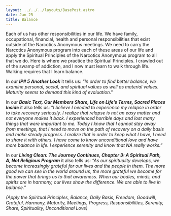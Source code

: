 ```yaml
---
layout: ../../../layouts/BasePost.astro
date: Jan 25
title: Balance
---
```

Each of us has other responsibilities in our life. We have family, occupational, financial, health and personal responsibilities that exist outside of the Narcotics Anonymous meetings. We need to carry the Narcotics Anonymous program into each of these areas of our life and apply the Spiritual Principles of the Narcotics Anonymous program to all that we do. Here is where we practice the Spiritual Principles. I crawled out of the swamp of addiction, and I now must learn to walk through life. Walking requires that I learn balance.

In our ***IP# 5 Another Look*** it tells us: *"In order to find better balance, we examine personal, social, and spiritual values as well as material values. Maturity seems to demand this kind of evaluation."*

In our ***Basic Text, Our Members Share, Life on Life’s Terms, Sacred Places Inside*** it also tells us: “*I believe I needed to experience my relapse in order to take recovery seriously. I realize that relapse is not an easy matter and not everyone makes it back. I experienced horrible days and lost many things that were important to me. Today I know that I cannot stay away from meetings, that I need to move on the path of recovery on a daily basis and make steady progress. I realize that in order to keep what I have, I need to share it with others. I have come to know unconditional love and have more balance in life. I experience serenity and know that NA really works.”*

In our ***Living Clean: The Journey Continues, Chapter 3: A Spiritual Path, A, Not Religious Program*** it also tells us: *“As our spirituality develops, we become increasingly grateful for our lives and the people in them. The more good we can see in the world around us, the more grateful we become for the power that brings us to that awareness. When our bodies, minds, and spirits are in harmony, our lives show the difference. We are able to live in balance.”*

*(Apply the Spiritual Principles, Balance, Daily Basis, Freedom, Goodwill, Grateful, Harmony, Maturity, Meetings, Progress, Responsibilities, Serenity, Share, Spirituality, Unconditional Love)*